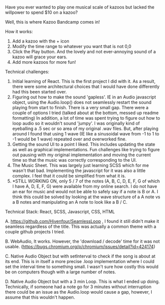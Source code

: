 Have you ever wanted to play one musical scale of kazoos but lacked the willpower to spend $10 on a kazoo?

Well, this is where Kazoo Bandcamp comes in!

How it works:
1. Add a kazoo with the + icon
2. Modify the time range to whatever you want that is not 0,0
3. Click the Play button. And the lovely and not ever-annoying sound of a kazoo will grace your ears.
4. Add more kazoos for more fun!

Technical challenges:
1. Initial learning of React. This is the first project I did with it. As a result, there were some architectural choices that I would have done differently had this been started over.
2. Figuring out how to make the sound 'gapless'. IE in an Audio javascript object, using the Audio.loop() does not seamlessly restart the sound playing from start to finish. There is a very small gap. There were a couple of options I tried (talked about at the bottom, messed up readme formatting) In addition, a lot of time was spent trying to figure out how to loop audio so it wouldn't sound 'jumpy'. I was originally kind of eyeballing a .5 sec or so area of my original .wav files. But, after playing around I found that using 1 wave (IE like a sinusoidal wave from -1 to 1 to -1 would be 1 wave) repeated over and overworked fine.
3. Getting the sound UI to a point I liked. This includes updating the state as well as graphical implementations. Fun challenges like trying to figure out pausing with my original implementation and moving the current time so that the music was correctly corresponding to the UI.
4. The Music Sheet. This was largely just learning SCSS which for me wasn't that bad. Implementing the javascript for it was also a little complex. I feel that it could be simplified from what it is.
5. *STILL WORKING ON, only 5 / 7 of the notes (A, B, C, D, E, F, G of which I have A, D, E, F, G) were available from my online search. I do not have an ear for music and would not be able to safely say if a note is B or A. I think this could be solved by looking at the wave structure of a A note vs a B notes and manipulating an A note to look like a B / C.

Technical Stack:
React, SCSS, Javascript, CSS, HTML

A. https://github.com/Hivenfour/SeamlessLoop , I found it still didn't make it seamless regardless of the title. This was actually a common theme with a couple github projects I tried.

B. WebAudio, It works. However, the 'download / decode' time for it was not usable. (https://bugs.chromium.org/p/chromium/issues/detail?id=424174)

C. Native Audio Object but with setInterval to check if the song is about at its end. This is in itself a more precise .loop implementation where I could set the interval time to something small. I wasn't sure how costly this would be on computers though with a large number of notes.

D. Native Audio Object but with a 3 min Loop. This is what I ended up doing. Technically, if someone had a note go for 3 minutes without interruption there could be an issue as the Audio.loop would cause a gap, however, I assume that this wouldn't happen.
